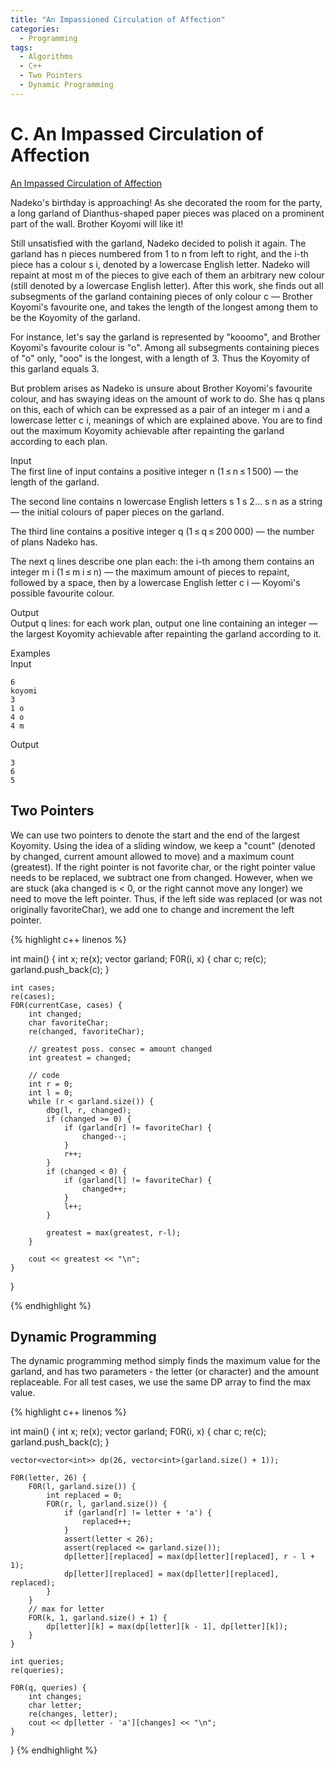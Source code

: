 ```yaml
---
title: "An Impassioned Circulation of Affection"
categories:
  - Programming
tags:
  - Algorithms
  - C++
  - Two Pointers
  - Dynamic Programming
---
```


# C. An Impassed Circulation of Affection

[An Impassed Circulation of Affection](https://codeforces.com/contest/814/problem/C)

Nadeko's birthday is approaching! As she decorated the room for the party, a long garland of Dianthus-shaped paper pieces was placed on a prominent part of the wall. Brother Koyomi will like it!  

Still unsatisfied with the garland, Nadeko decided to polish it again. The garland has n pieces numbered from 1 to n from left to right, and the i-th piece has a colour s i, denoted by a lowercase English letter. Nadeko will repaint at most m of the pieces to give each of them an arbitrary new colour (still denoted by a lowercase English letter). After this work, she finds out all subsegments of the garland containing pieces of only colour c — Brother Koyomi's favourite one, and takes the length of the longest among them to be the Koyomity of the garland.  

For instance, let's say the garland is represented by "kooomo", and Brother Koyomi's favourite colour is "o". Among all subsegments containing pieces of "o" only, "ooo" is the longest, with a length of 3. Thus the Koyomity of this garland equals 3.  

But problem arises as Nadeko is unsure about Brother Koyomi's favourite colour, and has swaying ideas on the amount of work to do. She has q plans on this, each of which can be expressed as a pair of an integer m i and a lowercase letter c i, meanings of which are explained above. You are to find out the maximum Koyomity achievable after repainting the garland according to each plan.  

Input  
The first line of input contains a positive integer n (1 ≤ n ≤ 1 500) — the length of the garland.  

The second line contains n lowercase English letters s 1 s 2... s n as a string — the initial colours of paper pieces on the garland.  

The third line contains a positive integer q (1 ≤ q ≤ 200 000) — the number of plans Nadeko has.  

The next q lines describe one plan each: the i-th among them contains an integer m i (1 ≤ m i ≤ n) — the maximum amount of pieces to repaint, followed by a space, then by a lowercase English letter c i — Koyomi's possible favourite colour.  

Output  
Output q lines: for each work plan, output one line containing an integer — the largest Koyomity achievable after repainting the garland according to it.  

Examples  
Input  
```
6
koyomi
3
1 o
4 o
4 m
```
Output  
```
3
6
5
```

## Two Pointers

We can use two pointers to denote the start and the end of the largest Koyomity. Using the idea of a sliding window, we keep a "count" (denoted by changed, current amount allowed to move) and a maximum count (greatest). If the right pointer is not favorite char, or the right pointer value needs to be replaced, we subtract one from changed. However, when we are stuck (aka changed is < 0, or the right cannot move any longer) we need to move the left pointer. Thus, if the left side was replaced (or was not originally favoriteChar), we add one to change and increment the left pointer.

{% highlight c++ linenos %}

int main() {
    int x;
    re(x);
    vector<char> garland;
    F0R(i, x) {
        char c;
        re(c);
        garland.push_back(c);
    }

    int cases;
    re(cases);
    F0R(currentCase, cases) {
        int changed;
        char favoriteChar;
        re(changed, favoriteChar);

        // greatest poss. consec = amount changed
        int greatest = changed;

        // code
        int r = 0;
        int l = 0;
        while (r < garland.size()) {
            dbg(l, r, changed);
            if (changed >= 0) {
                if (garland[r] != favoriteChar) {
                    changed--;
                }
                r++;
            }
            if (changed < 0) {
                if (garland[l] != favoriteChar) {
                    changed++;
                }
                l++;
            }

            greatest = max(greatest, r-l);
        }

        cout << greatest << "\n";
    }
}

{% endhighlight %}

## Dynamic Programming

The dynamic programming method simply finds the maximum value for the garland, and has two parameters - the letter (or character) and the amount replaceable. For all test cases, we use the same DP array to find the max value.

{% highlight c++ linenos %}
 
int main() {
    int x;
    re(x);
    vector<char> garland;
    F0R(i, x) {
        char c;
        re(c);
        garland.push_back(c);
    }

    vector<vector<int>> dp(26, vector<int>(garland.size() + 1));

    F0R(letter, 26) {
        F0R(l, garland.size()) {
            int replaced = 0;
            FOR(r, l, garland.size()) {
                if (garland[r] != letter + 'a') {
                    replaced++;
                }
                assert(letter < 26);
                assert(replaced <= garland.size());
                dp[letter][replaced] = max(dp[letter][replaced], r - l + 1);
                dp[letter][replaced] = max(dp[letter][replaced], replaced);
            }
        }
        // max for letter
        FOR(k, 1, garland.size() + 1) {
            dp[letter][k] = max(dp[letter][k - 1], dp[letter][k]);
        }
    }

    int queries;
    re(queries);

    F0R(q, queries) {
        int changes;
        char letter;
        re(changes, letter);
        cout << dp[letter - 'a'][changes] << "\n";
    }

}
{% endhighlight %}
